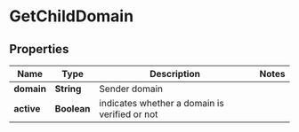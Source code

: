 
# GetChildDomain

## Properties
Name | Type | Description | Notes
------------ | ------------- | ------------- | -------------
**domain** | **String** | Sender domain | 
**active** | **Boolean** | indicates whether a domain is verified or not | 



